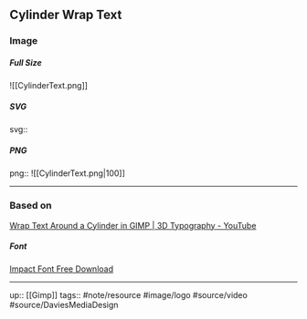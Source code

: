 ## Cylinder Wrap Text

### Image

##### Full Size

![[CylinderText.png]]

##### SVG

svg:: 

##### PNG

png:: ![[CylinderText.png|100]]

---
### Based on

[Wrap Text Around a Cylinder in GIMP | 3D Typography - YouTube](https://www.youtube.com/watch?v=ZhkSi1pSX0w&list=WL&index=3)

##### Font

[Impact Font Free Download](https://freefontsfamily.com/impact-font-free-download/)

---

up:: [[Gimp]]
tags:: #note/resource #image/logo #source/video #source/DaviesMediaDesign 